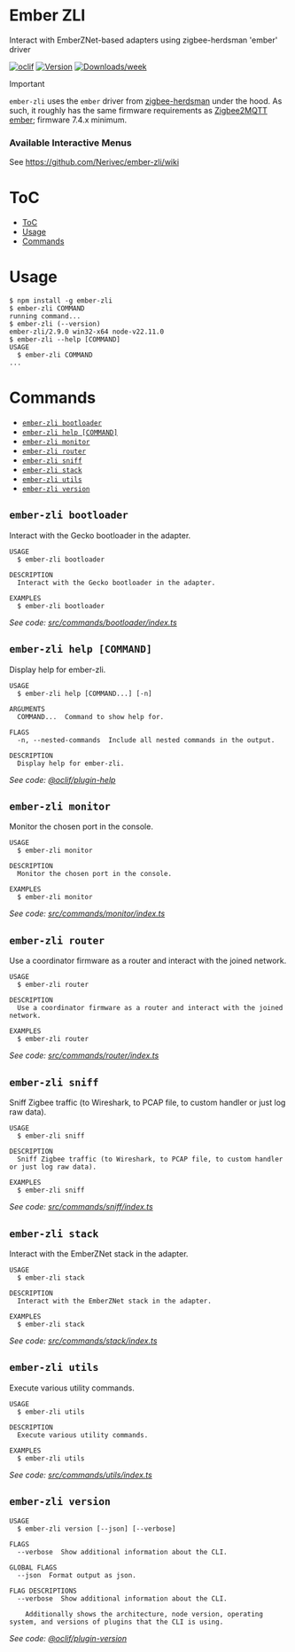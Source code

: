 Ember ZLI
=================

Interact with EmberZNet-based adapters using zigbee-herdsman 'ember' driver

[![oclif](https://img.shields.io/badge/cli-oclif-brightgreen.svg)](https://oclif.io)
[![Version](https://img.shields.io/npm/v/ember-zli.svg)](https://npmjs.org/package/ember-zli)
[![Downloads/week](https://img.shields.io/npm/dw/ember-zli.svg)](https://npmjs.org/package/ember-zli)

> [!IMPORTANT]
> `ember-zli` uses the `ember` driver from [zigbee-herdsman](https://github.com/Koenkk/zigbee-herdsman) under the hood. As such, it roughly has the same firmware requirements as [Zigbee2MQTT ember](https://www.zigbee2mqtt.io/guide/adapters/emberznet.html); firmware 7.4.x minimum.

### Available Interactive Menus

See https://github.com/Nerivec/ember-zli/wiki

# ToC

<!-- toc -->
* [ToC](#toc)
* [Usage](#usage)
* [Commands](#commands)
<!-- tocstop -->
# Usage
<!-- usage -->
```sh-session
$ npm install -g ember-zli
$ ember-zli COMMAND
running command...
$ ember-zli (--version)
ember-zli/2.9.0 win32-x64 node-v22.11.0
$ ember-zli --help [COMMAND]
USAGE
  $ ember-zli COMMAND
...
```
<!-- usagestop -->
# Commands
<!-- commands -->
* [`ember-zli bootloader`](#ember-zli-bootloader)
* [`ember-zli help [COMMAND]`](#ember-zli-help-command)
* [`ember-zli monitor`](#ember-zli-monitor)
* [`ember-zli router`](#ember-zli-router)
* [`ember-zli sniff`](#ember-zli-sniff)
* [`ember-zli stack`](#ember-zli-stack)
* [`ember-zli utils`](#ember-zli-utils)
* [`ember-zli version`](#ember-zli-version)

## `ember-zli bootloader`

Interact with the Gecko bootloader in the adapter.

```
USAGE
  $ ember-zli bootloader

DESCRIPTION
  Interact with the Gecko bootloader in the adapter.

EXAMPLES
  $ ember-zli bootloader
```

_See code: [src/commands/bootloader/index.ts](https://github.com/Nerivec/ember-zli/blob/v2.9.0/src/commands/bootloader/index.ts)_

## `ember-zli help [COMMAND]`

Display help for ember-zli.

```
USAGE
  $ ember-zli help [COMMAND...] [-n]

ARGUMENTS
  COMMAND...  Command to show help for.

FLAGS
  -n, --nested-commands  Include all nested commands in the output.

DESCRIPTION
  Display help for ember-zli.
```

_See code: [@oclif/plugin-help](https://github.com/oclif/plugin-help/blob/v6.2.16/src/commands/help.ts)_

## `ember-zli monitor`

Monitor the chosen port in the console.

```
USAGE
  $ ember-zli monitor

DESCRIPTION
  Monitor the chosen port in the console.

EXAMPLES
  $ ember-zli monitor
```

_See code: [src/commands/monitor/index.ts](https://github.com/Nerivec/ember-zli/blob/v2.9.0/src/commands/monitor/index.ts)_

## `ember-zli router`

Use a coordinator firmware as a router and interact with the joined network.

```
USAGE
  $ ember-zli router

DESCRIPTION
  Use a coordinator firmware as a router and interact with the joined network.

EXAMPLES
  $ ember-zli router
```

_See code: [src/commands/router/index.ts](https://github.com/Nerivec/ember-zli/blob/v2.9.0/src/commands/router/index.ts)_

## `ember-zli sniff`

Sniff Zigbee traffic (to Wireshark, to PCAP file, to custom handler or just log raw data).

```
USAGE
  $ ember-zli sniff

DESCRIPTION
  Sniff Zigbee traffic (to Wireshark, to PCAP file, to custom handler or just log raw data).

EXAMPLES
  $ ember-zli sniff
```

_See code: [src/commands/sniff/index.ts](https://github.com/Nerivec/ember-zli/blob/v2.9.0/src/commands/sniff/index.ts)_

## `ember-zli stack`

Interact with the EmberZNet stack in the adapter.

```
USAGE
  $ ember-zli stack

DESCRIPTION
  Interact with the EmberZNet stack in the adapter.

EXAMPLES
  $ ember-zli stack
```

_See code: [src/commands/stack/index.ts](https://github.com/Nerivec/ember-zli/blob/v2.9.0/src/commands/stack/index.ts)_

## `ember-zli utils`

Execute various utility commands.

```
USAGE
  $ ember-zli utils

DESCRIPTION
  Execute various utility commands.

EXAMPLES
  $ ember-zli utils
```

_See code: [src/commands/utils/index.ts](https://github.com/Nerivec/ember-zli/blob/v2.9.0/src/commands/utils/index.ts)_

## `ember-zli version`

```
USAGE
  $ ember-zli version [--json] [--verbose]

FLAGS
  --verbose  Show additional information about the CLI.

GLOBAL FLAGS
  --json  Format output as json.

FLAG DESCRIPTIONS
  --verbose  Show additional information about the CLI.

    Additionally shows the architecture, node version, operating system, and versions of plugins that the CLI is using.
```

_See code: [@oclif/plugin-version](https://github.com/oclif/plugin-version/blob/v2.2.15/src/commands/version.ts)_
<!-- commandsstop -->
